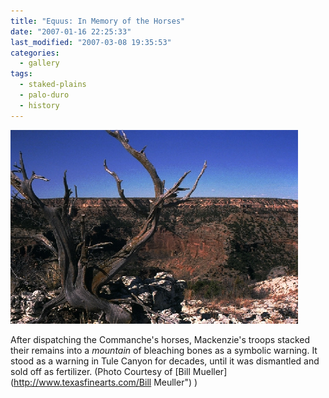 ```yaml
---
title: "Equus: In Memory of the Horses"
date: "2007-01-16 22:25:33"
last_modified: "2007-03-08 19:35:53"
categories:
  - gallery
tags:
  - staked-plains
  - palo-duro
  - history    
---
```

![107](/images/gallery/107.jpg)

After dispatching the Commanche's horses, Mackenzie's troops stacked their remains into a _mountain_ of bleaching bones as a symbolic warning. It stood as a warning in Tule Canyon for decades, until it was dismantled and sold off as fertilizer. (Photo Courtesy of [Bill Mueller](http://www.texasfinearts.com/Bill Meuller") )
